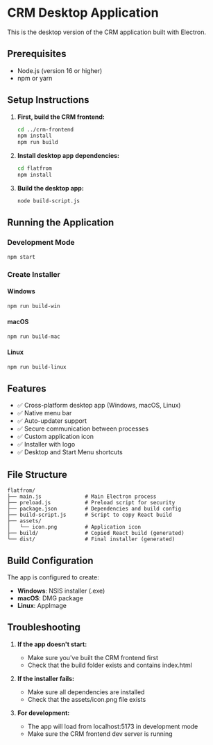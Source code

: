# CRM Desktop Application

This is the desktop version of the CRM application built with Electron.

## Prerequisites

- Node.js (version 16 or higher)
- npm or yarn

## Setup Instructions

1. **First, build the CRM frontend:**
   ```bash
   cd ../crm-frontend
   npm install
   npm run build
   ```

2. **Install desktop app dependencies:**
   ```bash
   cd flatfrom
   npm install
   ```

3. **Build the desktop app:**
   ```bash
   node build-script.js
   ```

## Running the Application

### Development Mode
```bash
npm start
```

### Create Installer

#### Windows
```bash
npm run build-win
```

#### macOS
```bash
npm run build-mac
```

#### Linux
```bash
npm run build-linux
```

## Features

- ✅ Cross-platform desktop app (Windows, macOS, Linux)
- ✅ Native menu bar
- ✅ Auto-updater support
- ✅ Secure communication between processes
- ✅ Custom application icon
- ✅ Installer with logo
- ✅ Desktop and Start Menu shortcuts

## File Structure

```
flatfrom/
├── main.js              # Main Electron process
├── preload.js           # Preload script for security
├── package.json         # Dependencies and build config
├── build-script.js      # Script to copy React build
├── assets/
│   └── icon.png         # Application icon
├── build/               # Copied React build (generated)
└── dist/                # Final installer (generated)
```

## Build Configuration

The app is configured to create:
- **Windows**: NSIS installer (.exe)
- **macOS**: DMG package
- **Linux**: AppImage

## Troubleshooting

1. **If the app doesn't start:**
   - Make sure you've built the CRM frontend first
   - Check that the build folder exists and contains index.html

2. **If the installer fails:**
   - Make sure all dependencies are installed
   - Check that the assets/icon.png file exists

3. **For development:**
   - The app will load from localhost:5173 in development mode
   - Make sure the CRM frontend dev server is running
